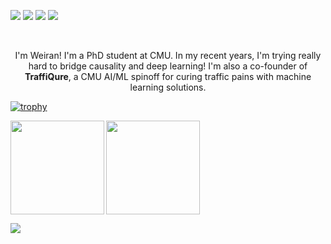 [<img src="https://img.shields.io/badge/Homepage-%230077B5.svg?&style=for-the-badge&logo=home-assistant&logoColor=white&labelColor=black&color=white" />](https://weirayao.github.io/)
[<img src="https://img.shields.io/badge/linkedin-%230077B5.svg?&style=for-the-badge&logo=linkedin&logoColor=white" />](https://www.linkedin.com/in/weiranyao/)
[<img src="https://img.shields.io/badge/twitter-%230077B5.svg?&style=for-the-badge&logo=twitter&logoColor=white&color=00acee" />](https://twitter.com/iscreamnearby)
[<img src="https://img.shields.io/badge/Scholar-%230077B5.svg?&style=for-the-badge&logo=google-scholar&logoColor=blue&color=white" />](https://scholar.google.com/citations?hl=en&user=rr_leUAAAAAJ&view_op=list_works&sortby=pubdate)

<br>

<p align="center">
I'm Weiran! I'm a PhD student at CMU. In my recent years, I'm trying really hard to bridge causality and deep learning! I'm also a co-founder of <b>TraffiQure</b>, a CMU AI/ML spinoff for curing traffic pains with machine learning solutions. 
</p>

[![trophy](https://github-profile-trophy.vercel.app/?username=weirayao&theme=onedark&column=7)](https://github.com/ryo-ma/github-profile-trophy)

<div>
  <img height="150" align="left" src="https://github-readme-stats.vercel.app/api?username=weirayao&count_private=true&include_all_commits=true" />
  <img height="150" src="https://github-readme-stats.vercel.app/api/top-langs/?username=weirayao&hide_langs_below=1&theme=default&line_height=27&layout=compact" />
</div>

![](https://komarev.com/ghpvc/?username=weirayao&color=brightgreen)
